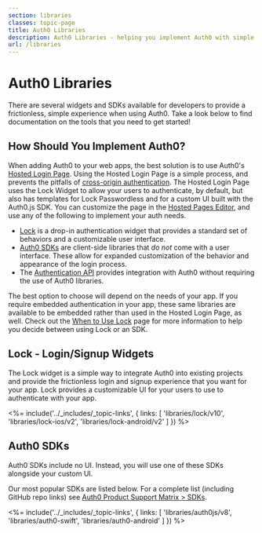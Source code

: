 ```yaml
---
section: libraries
classes: topic-page
title: Auth0 Libraries
description: Auth0 Libraries - helping you implement Auth0 with simple efficiency
url: /libraries
---
```

<!-- markdownlint-disable MD041 MD002 MD026 -->
<div class="topic-page-header">
  <div data-name="example" class="topic-page-badge"></div>
  <h1>Auth0 Libraries</h1>
  <p>
    There are several widgets and SDKs available for developers to provide a frictionless, simple experience when using Auth0. Take a look below to find documentation on the tools that you need to get started!
  </p>
</div>

## How Should You Implement Auth0?

When adding Auth0 to your web apps, the best solution is to use Auth0's [Hosted Login Page](/hosted-pages/login). Using the Hosted Login Page is a simple process, and prevents the pitfalls of [cross-origin authentication](/cross-origin-authentication). The Hosted Login Page uses the Lock Widget to allow your users to authenticate, by default, but also has templates for Lock Passwordless and for a custom UI built with the Auth0.js SDK. You can customize the page in the [Hosted Pages Editor](${manage_url}/#/login_page), and use any of the following to implement your auth needs. 

* [Lock](#lock-login-signup-widgets) is a drop-in authentication widget that provides a standard set of behaviors and a customizable user interface.
* [Auth0 SDKs](#auth0-sdks) are client-side libraries that *do not* come with a user interface. These allow for expanded customization of the behavior and appearance of the login process.
* The [Authentication API](/api-auth) provides integration with Auth0 without requiring the use of Auth0 libraries.

The best option to choose will depend on the needs of your app. If you require embedded authentication in your app, these same libraries are available to be embedded rather than used in the Hosted Login Page, as well. Check out the [When to Use Lock](/libraries/when-to-use-lock) page for more information to help you decide between using Lock or an SDK.

## Lock - Login/Signup Widgets

The Lock widget is a simple way to integrate Auth0 into existing projects and provide the frictionless login and signup experience that you want for your app. Lock provides a customizable UI for your users to use to authenticate with your app.

<%= include('../_includes/_topic-links', { links: [
  'libraries/lock/v10',
  'libraries/lock-ios/v2',
  'libraries/lock-android/v2'
] }) %>

## Auth0 SDKs

Auth0 SDKs include no UI. Instead, you will use one of these SDKs alongside your custom UI.

Our most popular SDKs are listed below. For a complete list (including GitHub repo links) see [Auth0 Product Support Matrix > SDKs](/support/matrix#sdks).

<%= include('../_includes/_topic-links', { links: [
  'libraries/auth0js/v8',
  'libraries/auth0-swift',
  'libraries/auth0-android'
] }) %>
